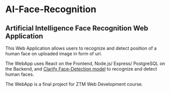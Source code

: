 # AI-Face-Recognition
## Artificial Intelligence Face Recognition Web Application

This Web Application allows users to recognize and detect position of a human face on uploaded image in form of url.

The WebApp uses React on the Frontend, Node.js/ Express/ PostgreSQL on the Backend, and [Clarify Face-Detection model]('https://clarifai.com/clarifai/main/models/face-detection') to recognize and detect human faces.

The WebApp is a final project for ZTM Web Development course.